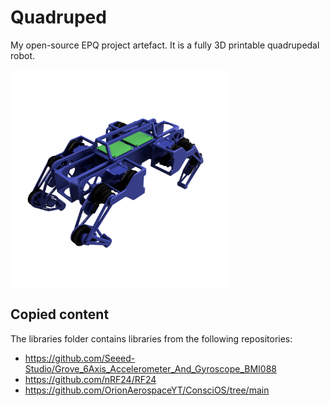 # Quadruped
My open-source EPQ project artefact. It is a fully 3D printable quadrupedal robot.

<img align="center" src=https://github.com/atlas-aerospace-yt/Quadruped/blob/main/Renders/Quadruped.PNG width=350 height=350>

## Copied content
The libraries folder contains libraries from the following repositories:
- https://github.com/Seeed-Studio/Grove_6Axis_Accelerometer_And_Gyroscope_BMI088
- https://github.com/nRF24/RF24
- https://github.com/OrionAerospaceYT/ConsciOS/tree/main
